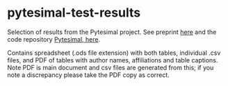 # pytesimal-test-results
Selection of results from the Pytesimal project. See preprint [here](https://www.essoar.org/doi/abs/10.1002/essoar.10504913.1) and the code repository [Pytesimal, here](https://github.com/murphyqm/pytesimal).

Contains spreadsheet (.ods file extension) with both tables, individual .csv files, and PDF of tables with author names, affiliations and table captions. Note PDF is main document and csv files are generated from this; if you note a discrepancy please take the PDF copy as correct.
